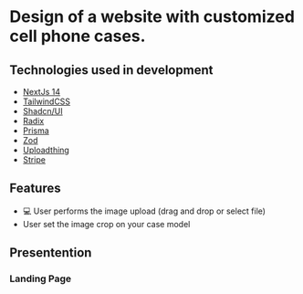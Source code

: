 # Design of a website with customized cell phone cases.

## Technologies used in development

- [NextJs 14](https://nextjs.org/)
- [TailwindCSS](https://tailwindcss.com/)
- [Shadcn/UI](https://ui.shadcn.com/)
- [Radix](https://www.radix-ui.com/)
- [Prisma](https://www.prisma.io/)
- [Zod](https://zod.dev/)
- [Uploadthing](https://uploadthing.com/)
- [Stripe](https://stripe.com/br)

## Features

- 💻 User performs the image upload (drag and drop or select file)
- User set the image crop on your case model


## Presentention

### Landing Page
